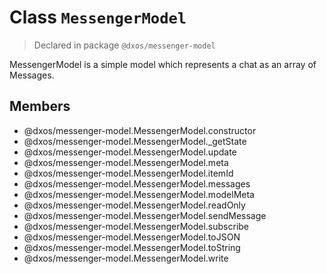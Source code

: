 # Class `MessengerModel`
> Declared in package `@dxos/messenger-model`

MessengerModel is a simple model which represents a chat as an array of Messages.

## Members
- @dxos/messenger-model.MessengerModel.constructor
- @dxos/messenger-model.MessengerModel._getState
- @dxos/messenger-model.MessengerModel.update
- @dxos/messenger-model.MessengerModel.meta
- @dxos/messenger-model.MessengerModel.itemId
- @dxos/messenger-model.MessengerModel.messages
- @dxos/messenger-model.MessengerModel.modelMeta
- @dxos/messenger-model.MessengerModel.readOnly
- @dxos/messenger-model.MessengerModel.sendMessage
- @dxos/messenger-model.MessengerModel.subscribe
- @dxos/messenger-model.MessengerModel.toJSON
- @dxos/messenger-model.MessengerModel.toString
- @dxos/messenger-model.MessengerModel.write
